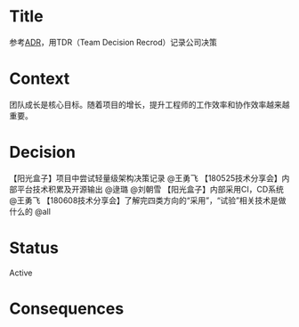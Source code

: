 # Title
参考[ADR](http://thinkrelevance.com/blog/2011/11/15/documenting-architecture-decisions)，用TDR（Team Decision Recrod）记录公司决策

# Context
团队成长是核心目标。随着项目的增长，提升工程师的工作效率和协作效率越来越重要。

# Decision
【阳光盒子】项目中尝试轻量级架构决策记录 @王勇飞 
【180525技术分享会】内部平台技术积累及开源输出 @逯璐 @刘朝雪 
【阳光盒子】内部采用CI，CD系统 @王勇飞 
【180608技术分享会】了解完四类方向的“采用”，“试验”相关技术是做什么的 @all

# Status
Active

# Consequences
